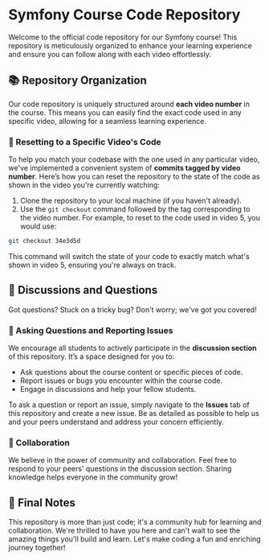 # Symfony Course Code Repository

Welcome to the official code repository for our Symfony course! This repository is meticulously organized to enhance your learning experience and ensure you can follow along with each video effortlessly.

## 📚 Repository Organization

Our code repository is uniquely structured around **each video number** in the course. This means you can easily find the exact code used in any specific video, allowing for a seamless learning experience.

### 🔄 Resetting to a Specific Video's Code

To help you match your codebase with the one used in any particular video, we've implemented a convenient system of **commits tagged by video number**. Here’s how you can reset the repository to the state of the code as shown in the video you're currently watching:

1. Clone the repository to your local machine (if you haven't already).
2. Use the `git checkout` command followed by the tag corresponding to the video number. For example, to reset to the code used in video 5, you would use:

```bash
git checkout 34e3d5d 
```

This command will switch the state of your code to exactly match what's shown in video 5, ensuring you're always on track.

## 💬 Discussions and Questions

Got questions? Stuck on a tricky bug? Don't worry; we've got you covered!

### 🚀 Asking Questions and Reporting Issues

We encourage all students to actively participate in the **discussion section** of this repository. It’s a space designed for you to:

- Ask questions about the course content or specific pieces of code.
- Report issues or bugs you encounter within the course code.
- Engage in discussions and help your fellow students.

To ask a question or report an issue, simply navigate to the **Issues** tab of this repository and create a new issue. Be as detailed as possible to help us and your peers understand and address your concern efficiently.

### 🤝 Collaboration

We believe in the power of community and collaboration. Feel free to respond to your peers' questions in the discussion section. Sharing knowledge helps everyone in the community grow!

## 📝 Final Notes

This repository is more than just code; it's a community hub for learning and collaboration. We're thrilled to have you here and can't wait to see the amazing things you'll build and learn. Let's make coding a fun and enriching journey together!
```